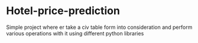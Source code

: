 # Hotel-price-prediction
Simple project where er take a civ table form into consideration and perform various operations with it using different python libraries

